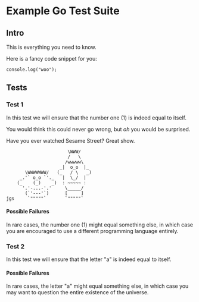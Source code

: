 # Example Go Test Suite

## Intro

This is everything you need to know.

Here is a fancy code snippet for you:

```
console.log("woo");
```

## Tests

### Test 1

In this test we will ensure that the number one (1) is indeed equal to itself.

You would think this could never go wrong, but *oh* you would be surprised.

Have you ever watched Sesame Street? Great show.

```
                       \WWW/
                       /   \
                      /wwwww\
                    _|  o_o  |_
       \WWWWWWW/   (_   / \   _)
     _.'` o_o `'._   |  \_/  |
    (_    (_)    _)  : ~~~~~ :
      '.'-...-'.'     \_____/
       (`'---'`)      [     ]
jgs     `"""""`       `"""""`
```

#### Possible Failures

In rare cases, the number one (1) might equal something else, in which case
you are encouraged to use a different programming language entirely.

### Test 2

In this test we will ensure that the letter "a" is indeed equal to itself.

#### Possible Failures

In rare cases, the letter "a" might equal something else, in which case
you may want to question the entire existence of the universe.

